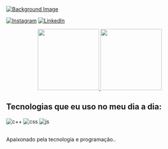 [![Background Image](https://img.shields.io/badge/-Ol%C3%A1!%20Sou%20o%20Callegari%20%F0%9F%9A%80%F0%9F%8C%9F-00599C?style=for-the-badge&logo=github&logoColor=white)](https://img.freepik.com/fotos-gratis/incendio-na-ia-generativa-das-chamas-da-floresta_169016-29514.jpg?w=1380&t=st=1710202772~exp=1710203372~hmac=35402c51156b7ebd18eb2e1aa190f7dd5297a24c938eac7c7605de982751317c)

[![Instagram](https://img.shields.io/badge/Instagram-E4405F?style=for-the-badge&logo=instagram&logoColor=white)](https://www.instagram.com/rafacallega/)
[![LinkedIn](https://img.shields.io/badge/LinkedIn-0077B5?style=for-the-badge&logo=linkedin&logoColor=white)](https://www.linkedin.com/in/rafael-callegari-804429274/)

<div align="center">
  <a href="https://github.com/CALLEGARii">
    <img height="165em" src="https://github-readme-stats.vercel.app/api?username=CALLEGARii&show_icons=true&theme=midnight-purple&include_all_commits=true&count_private=true&title_color=DC143C&icon_color=DC143C"/>
    <img height="165em" src="https://github-readme-stats.vercel.app/api/top-langs/?username=CALLEGARii&layout=compact&langs_count=7&theme=midnight-purple&title_color=DC143C&icon_color=DC143C"/>
  </a>
</div>

## Tecnologias que eu uso no meu dia a dia:

<div style="display: inline_block">
  <img align="center" alt="c++" src="https://img.shields.io/badge/C++-00599C?style=for-the-badge&logo=c%2B%2B&logoColor=white" />
  <img align="center" alt="css" src="https://img.shields.io/badge/CSS3-1572B6?style=for-the-badge&logo=css3&logoColor=white" />
  <img align="center" alt="js" src="https://img.shields.io/badge/JavaScript-F7DF1E?style=for-the-badge&logo=javascript&logoColor=black" />
</div><br/>

Apaixonado pela tecnologia e programação..
